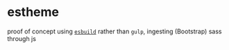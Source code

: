 # estheme

proof of concept using [`esbuild`](https://esbuild.github.io/) rather than `gulp`, ingesting (Bootstrap) sass through js
